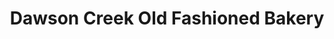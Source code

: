 ---
title: "Dawson Creek Old Fashioned Bakery"
url: /dawson-creek/dawson-creek-old-fashioned-bakery-alaska-avenue/
shop: bakery
---